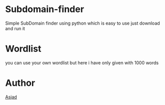 # Subdomain-finder
Simple SubDomain finder using python which is easy to use 
just download and run it

# Wordlist
you can use your own wordlist but here i have only given with 1000 words

# Author
[Asjad](https://www.asjadowo.xyz/)



